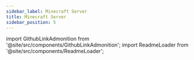 ```yaml
---
sidebar_label: Minecraft Server
title: Minecraft Server
sidebar_position: 5
---
```


import GithubLinkAdmonition from '@site/src/components/GithubLinkAdmonition';
import ReadmeLoader from '@site/src/components/ReadmeLoader';

<GithubLinkAdmonition title="Minecraft Server" text="Github" type="tip" link="https://www.github.com/johntwiix/minecraft-server/"/>


<ReadmeLoader repo="minecraft-server" />
